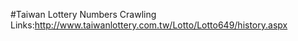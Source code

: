 #Taiwan Lottery Numbers Crawling 
Links:http://www.taiwanlottery.com.tw/Lotto/Lotto649/history.aspx
